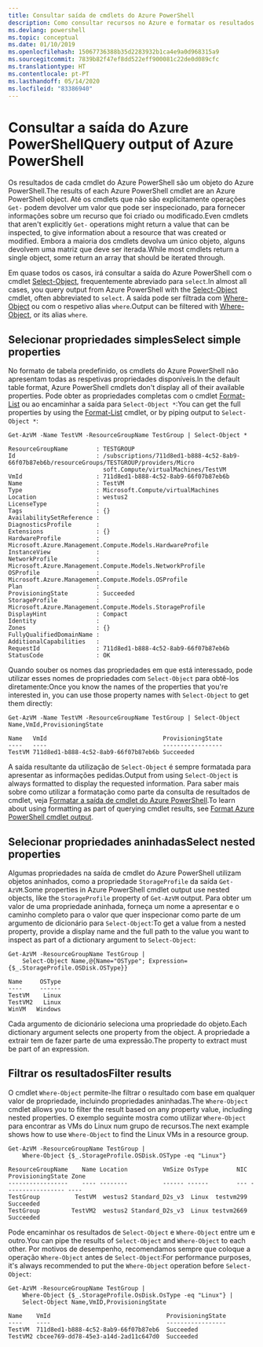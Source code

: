 ```yaml
---
title: Consultar saída de cmdlets do Azure PowerShell
description: Como consultar recursos no Azure e formatar os resultados.
ms.devlang: powershell
ms.topic: conceptual
ms.date: 01/10/2019
ms.openlocfilehash: 15067736388b35d2283932b1ca4e9a0d968315a9
ms.sourcegitcommit: 7839b82f47ef8dd522eff900081c22de0d089cfc
ms.translationtype: HT
ms.contentlocale: pt-PT
ms.lasthandoff: 05/14/2020
ms.locfileid: "83386940"
---
```

# <a name="query-output-of-azure-powershell"></a><span data-ttu-id="a8b3c-103">Consultar a saída do Azure PowerShell</span><span class="sxs-lookup"><span data-stu-id="a8b3c-103">Query output of Azure PowerShell</span></span> 

<span data-ttu-id="a8b3c-104">Os resultados de cada cmdlet do Azure PowerShell são um objeto do Azure PowerShell.</span><span class="sxs-lookup"><span data-stu-id="a8b3c-104">The results of each Azure PowerShell cmdlet are an Azure PowerShell object.</span></span> <span data-ttu-id="a8b3c-105">Até os cmdlets que não são explicitamente operações `Get-` podem devolver um valor que pode ser inspecionado, para fornecer informações sobre um recurso que foi criado ou modificado.</span><span class="sxs-lookup"><span data-stu-id="a8b3c-105">Even cmdlets that aren't explicitly `Get-` operations might return a value that can be inspected, to give information about a resource that was created or modified.</span></span> <span data-ttu-id="a8b3c-106">Embora a maioria dos cmdlets devolva um único objeto, alguns devolvem uma matriz que deve ser iterada.</span><span class="sxs-lookup"><span data-stu-id="a8b3c-106">While most cmdlets return a single object, some return an array that should be iterated through.</span></span>

<span data-ttu-id="a8b3c-107">Em quase todos os casos, irá consultar a saída do Azure PowerShell com o cmdlet [Select-Object](/powershell/module/Microsoft.PowerShell.Utility/Select-Object), frequentemente abreviado para `select`.</span><span class="sxs-lookup"><span data-stu-id="a8b3c-107">In almost all cases, you query output from Azure PowerShell with the [Select-Object](/powershell/module/Microsoft.PowerShell.Utility/Select-Object) cmdlet, often abbreviated to `select`.</span></span> <span data-ttu-id="a8b3c-108">A saída pode ser filtrada com [Where-Object](/powershell/module/Microsoft.PowerShell.Core/Where-Object) ou com o respetivo alias `where`.</span><span class="sxs-lookup"><span data-stu-id="a8b3c-108">Output can be filtered with [Where-Object](/powershell/module/Microsoft.PowerShell.Core/Where-Object), or its alias `where`.</span></span>

## <a name="select-simple-properties"></a><span data-ttu-id="a8b3c-109">Selecionar propriedades simples</span><span class="sxs-lookup"><span data-stu-id="a8b3c-109">Select simple properties</span></span>

<span data-ttu-id="a8b3c-110">No formato de tabela predefinido, os cmdlets do Azure PowerShell não apresentam todas as respetivas propriedades disponíveis.</span><span class="sxs-lookup"><span data-stu-id="a8b3c-110">In the default table format, Azure PowerShell cmdlets don't display all of their available properties.</span></span> <span data-ttu-id="a8b3c-111">Pode obter as propriedades completas com o cmdlet [Format-List](/powershell/module/microsoft.powershell.utility/format-list) ou ao encaminhar a saída para `Select-Object *`:</span><span class="sxs-lookup"><span data-stu-id="a8b3c-111">You can get the full properties by using the [Format-List](/powershell/module/microsoft.powershell.utility/format-list) cmdlet, or by piping output to `Select-Object *`:</span></span>

```azurepowershell-interactive
Get-AzVM -Name TestVM -ResourceGroupName TestGroup | Select-Object *
```

```output
ResourceGroupName        : TESTGROUP
Id                       : /subscriptions/711d8ed1-b888-4c52-8ab9-66f07b87eb6b/resourceGroups/TESTGROUP/providers/Micro
                           soft.Compute/virtualMachines/TestVM
VmId                     : 711d8ed1-b888-4c52-8ab9-66f07b87eb6b
Name                     : TestVM
Type                     : Microsoft.Compute/virtualMachines
Location                 : westus2
LicenseType              :
Tags                     : {}
AvailabilitySetReference :
DiagnosticsProfile       :
Extensions               : {}
HardwareProfile          : Microsoft.Azure.Management.Compute.Models.HardwareProfile
InstanceView             :
NetworkProfile           : Microsoft.Azure.Management.Compute.Models.NetworkProfile
OSProfile                : Microsoft.Azure.Management.Compute.Models.OSProfile
Plan                     :
ProvisioningState        : Succeeded
StorageProfile           : Microsoft.Azure.Management.Compute.Models.StorageProfile
DisplayHint              : Compact
Identity                 :
Zones                    : {}
FullyQualifiedDomainName :
AdditionalCapabilities   :
RequestId                : 711d8ed1-b888-4c52-8ab9-66f07b87eb6b
StatusCode               : OK
```

<span data-ttu-id="a8b3c-112">Quando souber os nomes das propriedades em que está interessado, pode utilizar esses nomes de propriedades com `Select-Object` para obtê-los diretamente:</span><span class="sxs-lookup"><span data-stu-id="a8b3c-112">Once you know the names of the properties that you're interested in, you can use those property names with `Select-Object` to get them directly:</span></span>

```azurepowershell-interactive
Get-AzVM -Name TestVM -ResourceGroupName TestGroup | Select-Object Name,VmId,ProvisioningState
```

```output
Name   VmId                                 ProvisioningState
----   ----                                 -----------------
TestVM 711d8ed1-b888-4c52-8ab9-66f07b87eb6b Succeeded
```

<span data-ttu-id="a8b3c-113">A saída resultante da utilização de `Select-Object` é sempre formatada para apresentar as informações pedidas.</span><span class="sxs-lookup"><span data-stu-id="a8b3c-113">Output from using `Select-Object` is always formatted to display the requested information.</span></span> <span data-ttu-id="a8b3c-114">Para saber mais sobre como utilizar a formatação como parte da consulta de resultados de cmdlet, veja [Formatar a saída de cmdlet do Azure PowerShell](formatting-output.md).</span><span class="sxs-lookup"><span data-stu-id="a8b3c-114">To learn about using formatting as part of querying cmdlet results, see [Format Azure PowerShell cmdlet output](formatting-output.md).</span></span>

## <a name="select-nested-properties"></a><span data-ttu-id="a8b3c-115">Selecionar propriedades aninhadas</span><span class="sxs-lookup"><span data-stu-id="a8b3c-115">Select nested properties</span></span>

<span data-ttu-id="a8b3c-116">Algumas propriedades na saída de cmdlet do Azure PowerShell utilizam objetos aninhados, como a propriedade `StorageProfile` da saída `Get-AzVM`.</span><span class="sxs-lookup"><span data-stu-id="a8b3c-116">Some properties in Azure PowerShell cmdlet output use nested objects, like the `StorageProfile` property of `Get-AzVM` output.</span></span> <span data-ttu-id="a8b3c-117">Para obter um valor de uma propriedade aninhada, forneça um nome a apresentar e o caminho completo para o valor que quer inspecionar como parte de um argumento de dicionário para `Select-Object`:</span><span class="sxs-lookup"><span data-stu-id="a8b3c-117">To get a value from a nested property, provide a display name and the full path to the value you want to inspect as part of a dictionary argument to `Select-Object`:</span></span>

```azurepowershell-interactive
Get-AzVM -ResourceGroupName TestGroup |
    Select-Object Name,@{Name="OSType"; Expression={$_.StorageProfile.OSDisk.OSType}}
```

```output
Name     OSType
----     ------
TestVM    Linux
TestVM2   Linux
WinVM   Windows
```

<span data-ttu-id="a8b3c-118">Cada argumento de dicionário seleciona uma propriedade do objeto.</span><span class="sxs-lookup"><span data-stu-id="a8b3c-118">Each dictionary argument selects one property from the object.</span></span> <span data-ttu-id="a8b3c-119">A propriedade a extrair tem de fazer parte de uma expressão.</span><span class="sxs-lookup"><span data-stu-id="a8b3c-119">The property to extract must be part of an expression.</span></span>

## <a name="filter-results"></a><span data-ttu-id="a8b3c-120">Filtrar os resultados</span><span class="sxs-lookup"><span data-stu-id="a8b3c-120">Filter results</span></span> 

<span data-ttu-id="a8b3c-121">O cmdlet `Where-Object` permite-lhe filtrar o resultado com base em qualquer valor de propriedade, incluindo propriedades aninhadas.</span><span class="sxs-lookup"><span data-stu-id="a8b3c-121">The `Where-Object` cmdlet allows you to filter the result based on any property value, including nested properties.</span></span> <span data-ttu-id="a8b3c-122">O exemplo seguinte mostra como utilizar `Where-Object` para encontrar as VMs do Linux num grupo de recursos.</span><span class="sxs-lookup"><span data-stu-id="a8b3c-122">The next example shows how to use `Where-Object` to find the Linux VMs in a resource group.</span></span>

```azurepowershell-interactive
Get-AzVM -ResourceGroupName TestGroup |
    Where-Object {$_.StorageProfile.OSDisk.OSType -eq "Linux"}
```

```output
ResourceGroupName    Name Location          VmSize OsType        NIC ProvisioningState Zone
-----------------    ---- --------          ------ ------        --- ----------------- ----
TestGroup          TestVM  westus2 Standard_D2s_v3  Linux  testvm299         Succeeded
TestGroup         TestVM2  westus2 Standard_D2s_v3  Linux testvm2669         Succeeded
```

<span data-ttu-id="a8b3c-123">Pode encaminhar os resultados de `Select-Object` e `Where-Object` entre um e outro.</span><span class="sxs-lookup"><span data-stu-id="a8b3c-123">You can pipe the results of `Select-Object` and `Where-Object` to each other.</span></span> <span data-ttu-id="a8b3c-124">Por motivos de desempenho, recomendamos sempre que coloque a operação `Where-Object` antes de `Select-Object`:</span><span class="sxs-lookup"><span data-stu-id="a8b3c-124">For performance purposes, it's always recommended to put the `Where-Object` operation before `Select-Object`:</span></span>

```azurepowershell-interactive
Get-AzVM -ResourceGroupName TestGroup |
    Where-Object {$_.StorageProfile.OsDisk.OsType -eq "Linux"} |
    Select-Object Name,VmID,ProvisioningState
```

```output
Name    VmId                                 ProvisioningState
----    ----                                 -----------------
TestVM  711d8ed1-b888-4c52-8ab9-66f07b87eb6  Succeeded
TestVM2 cbcee769-dd78-45e3-a14d-2ad11c647d0  Succeeded
```

